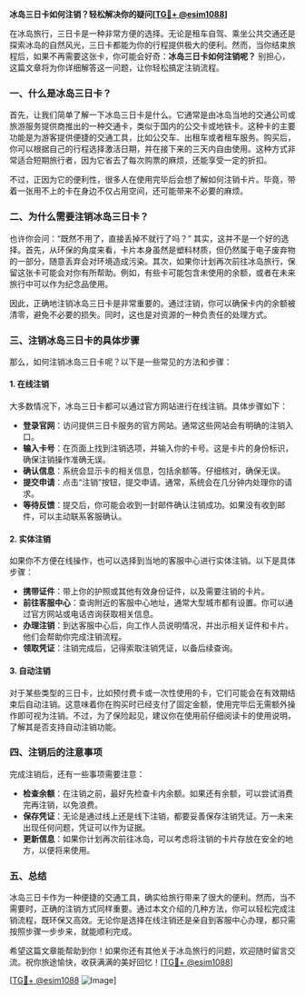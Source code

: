 **冰岛三日卡如何注销？轻松解决你的疑问[[TG💪+ @esim1088](https://t.me/s/esim1088)]**

在冰岛旅行，三日卡是一种非常方便的选择。无论是租车自驾、乘坐公共交通还是探索冰岛的自然风光，三日卡都能为你的行程提供极大的便利。然而，当你结束旅程后，如果不再需要这张卡，你可能会好奇：**冰岛三日卡如何注销呢？** 别担心，这篇文章将为你详细解答这一问题，让你轻松搞定注销流程。

### 一、什么是冰岛三日卡？

首先，让我们简单了解一下冰岛三日卡是什么。它通常是由冰岛当地的交通公司或旅游服务提供商推出的一种交通卡，类似于国内的公交卡或地铁卡。这种卡的主要功能是为游客提供便捷的交通工具，比如公交车、出租车或者租车服务。购买后，你可以根据自己的行程选择激活日期，并在接下来的三天内自由使用。这种方式非常适合短期旅行者，因为它省去了每次购票的麻烦，还能享受一定的折扣。

不过，正因为它的便利性，很多人在使用完毕后会想了解如何注销卡片。毕竟，带着一张用不上的卡在身边不仅占用空间，还可能带来不必要的麻烦。

### 二、为什么需要注销冰岛三日卡？

也许你会问：“既然不用了，直接丢掉不就行了吗？” 其实，这并不是一个好的选择。首先，从环保的角度来看，卡片本身虽然是塑料材质，但仍然属于电子废弃物的一部分，随意丢弃会对环境造成污染。其次，如果你计划再次前往冰岛旅行，保留这张卡可能会对你有所帮助。例如，有些卡可能包含未使用的余额，或者在未来旅行中可以作为纪念品使用。

因此，正确地注销冰岛三日卡是非常重要的。通过注销，你可以确保卡内的余额被清零，避免不必要的损失。同时，这也是对资源的一种负责任的处理方式。

### 三、注销冰岛三日卡的具体步骤

那么，如何注销冰岛三日卡呢？以下是一些常见的方法和步骤：

#### 1. 在线注销

大多数情况下，冰岛三日卡都可以通过官方网站进行在线注销。具体步骤如下：

- **登录官网**：访问提供三日卡服务的官方网站。通常这些网站会有明确的注销入口。
- **输入卡号**：在页面上找到注销选项，并输入你的卡号。这是卡片的身份标识，确保注销操作准确无误。
- **确认信息**：系统会显示卡的相关信息，包括余额等。仔细核对，确保无误。
- **提交申请**：点击“注销”按钮，提交申请。通常，系统会在几分钟内处理你的请求。
- **等待反馈**：提交后，你可能会收到一封邮件确认注销成功。如果没有收到邮件，可以主动联系客服确认。

#### 2. 实体注销

如果你不方便在线操作，也可以选择到当地的客服中心进行实体注销。以下是具体步骤：

- **携带证件**：带上你的护照或其他有效身份证件，以及需要注销的卡片。
- **前往客服中心**：查询附近的客服中心地址，通常大型城市都有设置。你可以通过官方网站或电话咨询获取相关信息。
- **办理注销**：到达客服中心后，向工作人员说明情况，并出示相关证件和卡片。他们会帮助你完成注销流程。
- **领取凭证**：注销完成后，记得索取注销凭证，以备后续查询。

#### 3. 自动注销

对于某些类型的三日卡，比如预付费卡或一次性使用的卡，它们可能会在有效期结束后自动注销。这意味着你在购买时已经支付了固定金额，使用完毕后无需额外操作即可视为注销。不过，为了保险起见，建议你在使用前仔细阅读卡的使用说明，了解其是否支持自动注销功能。

### 四、注销后的注意事项

完成注销后，还有一些事项需要注意：

- **检查余额**：在注销之前，最好先检查卡内余额。如果还有余额，可以尝试消费完再注销，以免浪费。
- **保存凭证**：无论是通过线上还是线下注销，都要妥善保存注销凭证。万一未来出现任何问题，凭证可以作为证据。
- **更新信息**：如果你计划再次前往冰岛，可以考虑将注销的卡片存放在安全的地方，以便将来使用。

### 五、总结

冰岛三日卡作为一种便捷的交通工具，确实给旅行带来了很大的便利。然而，当不需要时，正确的注销方式同样重要。通过本文介绍的几种方法，你可以轻松完成注销流程，既环保又高效。无论你是选择在线注销还是亲自到客服中心办理，都只需按照步骤一步步来，就能顺利完成。

希望这篇文章能帮助到你！如果你还有其他关于冰岛旅行的问题，欢迎随时留言交流。祝你旅途愉快，收获满满的美好回忆！[[TG💪+ @esim1088](https://t.me/s/esim1088)]

[[TG💪+ @esim1088](https://t.me/s/esim1088) ![Image](https://i.postimg.cc/4NQfJmqS/Snipaste-2025-05-13-00-14-12.png)]